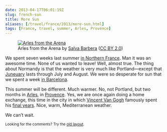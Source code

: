 ```yaml
--- 
date: 2013-04-17T06:01:19Z
slug: french-sun
title: More Sun
aliases: [/travel/france/2013/more-sun.html]
tags: [France, travel, summer, Arles, Provence]
---
```


<figure>
    <a href="https://www.flickr.com/photos/decar66/8583754790/" title="Arles from the Arena"><img src="https://farm9.staticflickr.com/8102/8583754790_3297ccf5f7_c.jpg" alt="Arles from the Arena" /></a>
    <figcaption>Arles from the Arena by <a href="https://www.flickr.com/photos/decar66/">Salva Barbera</a> (<a href="http://creativecommons.org/licenses/by/2.0/">CC BY 2.0</a>)</figcaption>
</figure>

<p>We spent seven weeks last summer <a href="http://www.justatheory.com/travel/france/2012/a-rouen.html">in Northern France</a>. Man it was an awesome time. None of us wanted to leave! Well, almost true. The thing about Normandy is that the weather is very much like Portland—except that <a href="http://www.urbandictionary.com/define.php?term=Juneuary">Juneuary</a> lasts through July and August. We were so desperate for sun that we spent a week <a href="https://www.flickr.com/photos/theory/sets/72157630781097042/">in Barcelona</a>.</p>

<p>This summer will be different. Much warmer. No, not Portland, but two months in <a href="https://en.wikipedia.org/wiki/Arles">Arles</a>, in <a href="https://en.wikipedia.org/wiki/Provence">Provence</a>. Yes, we are once again doing a home exchange, this time in the city in which <a href="https://en.wikipedia.org/wiki/Vincent_van_Gogh">Vincent Van Gogh</a> famously spent his <a href="https://en.wikipedia.org/wiki/Vincent_van_Gogh#Artistic_breakthrough_and_final_years">final years</a>. Nice, warm, Mediterranean weather.</p>

<p>We can’t wait.</p>

<p class="past"><small>Looking for the comments? Try the <a rel="nofollow" href="//past.justatheory.com/travel/france/2013/more-sun.html">old layout</a>.</small></p>
